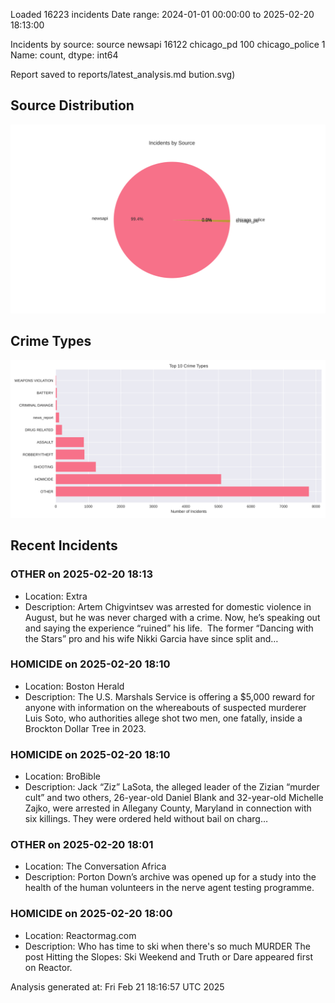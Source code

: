 
Loaded 16223 incidents
Date range: 2024-01-01 00:00:00 to 2025-02-20 18:13:00

Incidents by source:
source
newsapi           16122
chicago_pd          100
chicago_police        1
Name: count, dtype: int64

Report saved to reports/latest_analysis.md
bution.svg)

## Source Distribution
![Source Distribution](images/source_distribution.svg)

## Crime Types
![Crime Types](images/crime_types.svg)

## Recent Incidents

### OTHER on 2025-02-20 18:13
- Location: Extra
- Description: Artem Chigvintsev was arrested for domestic violence in August, but he was never charged with a crime. Now, he’s speaking out and saying the experience “ruined” his life. 
 The former “Dancing with the Stars” pro and his wife Nikki Garcia have since split and…


### HOMICIDE on 2025-02-20 18:10
- Location: Boston Herald
- Description: The U.S. Marshals Service is offering a $5,000 reward for anyone with information on the whereabouts of suspected murderer Luis Soto, who authorities allege shot two men, one fatally, inside a Brockton Dollar Tree in 2023.


### HOMICIDE on 2025-02-20 18:10
- Location: BroBible
- Description: Jack “Ziz” LaSota, the alleged leader of the Zizian “murder cult” and two others, 26-year-old Daniel Blank and 32-year-old Michelle Zajko, were arrested in Allegany County, Maryland in connection with six killings. They were ordered held without bail on charg…


### OTHER on 2025-02-20 18:01
- Location: The Conversation Africa
- Description: Porton Down’s archive was opened up
for a study into the health of the human volunteers in the nerve agent testing programme.


### HOMICIDE on 2025-02-20 18:00
- Location: Reactormag.com
- Description: Who has time to ski when there's so much MURDER
The post Hitting the Slopes: Ski Weekend and Truth or Dare appeared first on Reactor.

Analysis generated at: Fri Feb 21 18:16:57 UTC 2025
